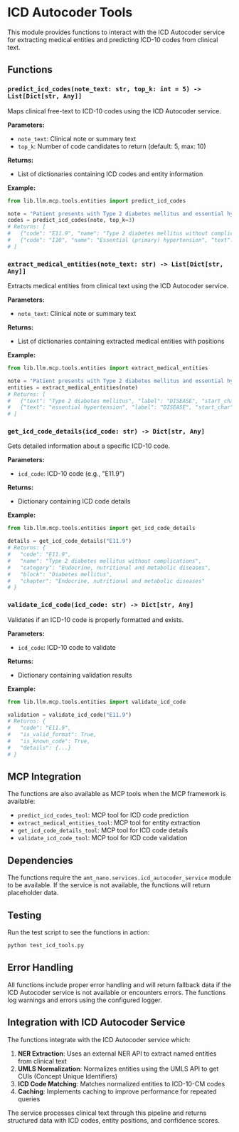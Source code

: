 # ICD Autocoder Tools

This module provides functions to interact with the ICD Autocoder service for extracting medical entities and predicting ICD-10 codes from clinical text.

## Functions

### `predict_icd_codes(note_text: str, top_k: int = 5) -> List[Dict[str, Any]]`

Maps clinical free-text to ICD-10 codes using the ICD Autocoder service.

**Parameters:**
- `note_text`: Clinical note or summary text
- `top_k`: Number of code candidates to return (default: 5, max: 10)

**Returns:**
- List of dictionaries containing ICD codes and entity information

**Example:**
```python
from lib.llm.mcp.tools.entities import predict_icd_codes

note = "Patient presents with Type 2 diabetes mellitus and essential hypertension."
codes = predict_icd_codes(note, top_k=3)
# Returns: [
#   {"code": "E11.9", "name": "Type 2 diabetes mellitus without complications", "text": "diabetes", "confidence": 0.9},
#   {"code": "I10", "name": "Essential (primary) hypertension", "text": "hypertension", "confidence": 0.9}
# ]
```

### `extract_medical_entities(note_text: str) -> List[Dict[str, Any]]`

Extracts medical entities from clinical text using the ICD Autocoder service.

**Parameters:**
- `note_text`: Clinical note or summary text

**Returns:**
- List of dictionaries containing extracted medical entities with positions

**Example:**
```python
from lib.llm.mcp.tools.entities import extract_medical_entities

note = "Patient presents with Type 2 diabetes mellitus and essential hypertension."
entities = extract_medical_entities(note)
# Returns: [
#   {"text": "Type 2 diabetes mellitus", "label": "DISEASE", "start_char": 22, "end_char": 46, "cui": "C0011849"},
#   {"text": "essential hypertension", "label": "DISEASE", "start_char": 51, "end_char": 73, "cui": "C0020538"}
# ]
```

### `get_icd_code_details(icd_code: str) -> Dict[str, Any]`

Gets detailed information about a specific ICD-10 code.

**Parameters:**
- `icd_code`: ICD-10 code (e.g., "E11.9")

**Returns:**
- Dictionary containing ICD code details

**Example:**
```python
from lib.llm.mcp.tools.entities import get_icd_code_details

details = get_icd_code_details("E11.9")
# Returns: {
#   "code": "E11.9",
#   "name": "Type 2 diabetes mellitus without complications",
#   "category": "Endocrine, nutritional and metabolic diseases",
#   "block": "Diabetes mellitus",
#   "chapter": "Endocrine, nutritional and metabolic diseases"
# }
```

### `validate_icd_code(icd_code: str) -> Dict[str, Any]`

Validates if an ICD-10 code is properly formatted and exists.

**Parameters:**
- `icd_code`: ICD-10 code to validate

**Returns:**
- Dictionary containing validation results

**Example:**
```python
from lib.llm.mcp.tools.entities import validate_icd_code

validation = validate_icd_code("E11.9")
# Returns: {
#   "code": "E11.9",
#   "is_valid_format": True,
#   "is_known_code": True,
#   "details": {...}
# }
```

## MCP Integration

The functions are also available as MCP tools when the MCP framework is available:

- `predict_icd_codes_tool`: MCP tool for ICD code prediction
- `extract_medical_entities_tool`: MCP tool for entity extraction
- `get_icd_code_details_tool`: MCP tool for ICD code details
- `validate_icd_code_tool`: MCP tool for ICD code validation

## Dependencies

The functions require the `amt_nano.services.icd_autocoder_service` module to be available. If the service is not available, the functions will return placeholder data.

## Testing

Run the test script to see the functions in action:

```bash
python test_icd_tools.py
```

## Error Handling

All functions include proper error handling and will return fallback data if the ICD Autocoder service is not available or encounters errors. The functions log warnings and errors using the configured logger.

## Integration with ICD Autocoder Service

The functions integrate with the ICD Autocoder service which:

1. **NER Extraction**: Uses an external NER API to extract named entities from clinical text
2. **UMLS Normalization**: Normalizes entities using the UMLS API to get CUIs (Concept Unique Identifiers)
3. **ICD Code Matching**: Matches normalized entities to ICD-10-CM codes
4. **Caching**: Implements caching to improve performance for repeated queries

The service processes clinical text through this pipeline and returns structured data with ICD codes, entity positions, and confidence scores. 